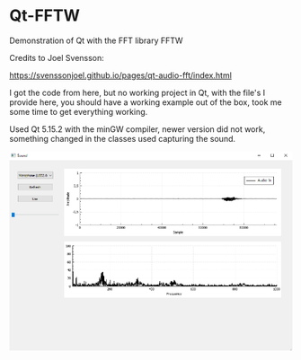 # Qt-FFTW
Demonstration of Qt with the FFT library FFTW

Credits to Joel Svensson:

https://svenssonjoel.github.io/pages/qt-audio-fft/index.html

I got the code from here, but no working project in Qt, with the file's I provide here, you should have a working example out of the box, took me some time to get everything working.

Used Qt 5.15.2 with the minGW compiler, newer version did not work, something changed in the classes used capturing the sound.

![Example](https://github.com/GatzeTech/Qt-FFTW/blob/main/TestSound.png)
